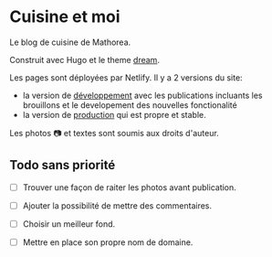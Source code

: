 # Cuisine et moi
Le blog de cuisine de Mathorea.

Construit avec Hugo et le theme [dream](https://github.com/g1eny0ung/hugo-theme-dream).

Les pages sont déployées par Netlify. Il y a 2 versions du site:
- la version de [développement](https://cuisineetmoi-dev.netlify.apps) avec les publications incluants les brouillons et le developement des nouvelles fonctionalité
- la version de [production](https://cuisineetmoi.netlify.apps) qui est propre et stable.

Les photos :camera: et textes sont soumis aux droits d'auteur.

## Todo sans priorité
- [ ] Trouver une façon de raiter les photos avant publication.
- [ ] Ajouter la possibilité de mettre des commentaires.
- [ ] Choisir un meilleur fond.
- [ ] Mettre en place son propre nom de domaine.



